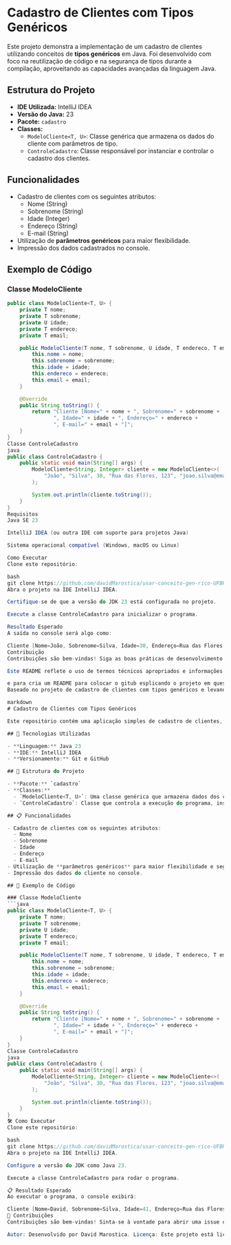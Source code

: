 # Cadastro de Clientes com Tipos Genéricos

Este projeto demonstra a implementação de um cadastro de clientes utilizando conceitos de **tipos genéricos** em Java. Foi desenvolvido com foco na reutilização de código e na segurança de tipos durante a compilação, aproveitando as capacidades avançadas da linguagem Java.

## Estrutura do Projeto

- **IDE Utilizada:** IntelliJ IDEA
- **Versão do Java:** 23
- **Pacote:** `cadastro`
- **Classes:**
  - `ModeloCliente<T, U>`: Classe genérica que armazena os dados do cliente com parâmetros de tipo.
  - `ControleCadastro`: Classe responsável por instanciar e controlar o cadastro dos clientes.

## Funcionalidades

- Cadastro de clientes com os seguintes atributos:
  - Nome (String)
  - Sobrenome (String)
  - Idade (Integer)
  - Endereço (String)
  - E-mail (String)
- Utilização de **parâmetros genéricos** para maior flexibilidade.
- Impressão dos dados cadastrados no console.

## Exemplo de Código

### Classe ModeloCliente
```java
public class ModeloCliente<T, U> {
    private T nome;
    private T sobrenome;
    private U idade;
    private T endereco;
    private T email;

    public ModeloCliente(T nome, T sobrenome, U idade, T endereco, T email) {
        this.nome = nome;
        this.sobrenome = sobrenome;
        this.idade = idade;
        this.endereco = endereco;
        this.email = email;
    }

    @Override
    public String toString() {
        return "Cliente [Nome=" + nome + ", Sobrenome=" + sobrenome +
               ", Idade=" + idade + ", Endereço=" + endereco +
               ", E-mail=" + email + "]";
    }
}
Classe ControleCadastro
java
public class ControleCadastro {
    public static void main(String[] args) {
        ModeloCliente<String, Integer> cliente = new ModeloCliente<>(
            "João", "Silva", 30, "Rua das Flores, 123", "joao.silva@email.com"
        );

        System.out.println(cliente.toString());
    }
}
Requisitos
Java SE 23

IntelliJ IDEA (ou outra IDE com suporte para projetos Java)

Sistema operacional compatível (Windows, macOS ou Linux)

Como Executar
Clone este repositório:

bash
git clone https://github.com/davidMarostica/usar-conceito-gen-rico-UFBRA-.git
Abra o projeto na IDE IntelliJ IDEA.

Certifique-se de que a versão do JDK 23 está configurada no projeto.

Execute a classe ControleCadastro para inicializar o programa.

Resultado Esperado
A saída no console será algo como:

Cliente [Nome=João, Sobrenome=Silva, Idade=30, Endereço=Rua das Flores, 123, E-mail=joao.silva@email.com]
Contribuição
Contribuições são bem-vindas! Siga as boas práticas de desenvolvimento e abra uma issue ou envie um pull request com as suas melhorias.

Este README reflete o uso de termos técnicos apropriados e informações relevantes sobre o ambiente de desenvolvimento. Se precisar de ajustes ou acréscimos, é só avisar! 🚀

e para cria um README para colocar o gitub esplicando o projeto em questao
Baseado no projeto de cadastro de clientes com tipos genéricos e levando em consideração a estrutura típica de um README para o GitHub, aqui está um modelo que você pode usar para explicar seu projeto:

markdown
# Cadastro de Clientes com Tipos Genéricos

Este repositório contém uma aplicação simples de cadastro de clientes, desenvolvida em **Java** utilizando o conceito de **tipos genéricos**. O objetivo deste projeto é demonstrar como aplicar a programação genérica para criar código reutilizável, eficiente e seguro em tempo de compilação.

## 🚀 Tecnologias Utilizadas

- **Linguagem:** Java 23
- **IDE:** IntelliJ IDEA
- **Versionamento:** Git e GitHub

## 📂 Estrutura do Projeto

- **Pacote:** `cadastro`
- **Classes:**
  - `ModeloCliente<T, U>`: Uma classe genérica que armazena dados dos clientes.
  - `ControleCadastro`: Classe que controla a execução do programa, instanciando a `ModeloCliente` e exibindo as informações no console.

## 📋 Funcionalidades

- Cadastro de clientes com os seguintes atributos:
  - Nome
  - Sobrenome
  - Idade
  - Endereço
  - E-mail
- Utilização de **parâmetros genéricos** para maior flexibilidade e segurança de tipos.
- Impressão dos dados do cliente no console.

## 🧩 Exemplo de Código

### Classe ModeloCliente
```java
public class ModeloCliente<T, U> {
    private T nome;
    private T sobrenome;
    private U idade;
    private T endereco;
    private T email;

    public ModeloCliente(T nome, T sobrenome, U idade, T endereco, T email) {
        this.nome = nome;
        this.sobrenome = sobrenome;
        this.idade = idade;
        this.endereco = endereco;
        this.email = email;
    }

    @Override
    public String toString() {
        return "Cliente [Nome=" + nome + ", Sobrenome=" + sobrenome +
               ", Idade=" + idade + ", Endereço=" + endereco +
               ", E-mail=" + email + "]";
    }
}
Classe ControleCadastro
java
public class ControleCadastro {
    public static void main(String[] args) {
        ModeloCliente<String, Integer> cliente = new ModeloCliente<>(
            "João", "Silva", 30, "Rua das Flores, 123", "joao.silva@email.com"
        );

        System.out.println(cliente.toString());
    }
}
🛠️ Como Executar
Clone este repositório:

bash
git clone https://github.com/davidMarostica/usar-conceito-gen-rico-UFBRA-.git
Abra o projeto na IDE IntelliJ IDEA.

Configure a versão do JDK como Java 23.

Execute a classe ControleCadastro para rodar o programa.

📋 Resultado Esperado
Ao executar o programa, o console exibirá:

Cliente [Nome=David, Sobrenome=Silva, Idade=41, Endereço=Rua das Flores, 123, E-mail=david.silva@email.com]
🤝 Contribuições
Contribuições são bem-vindas! Sinta-se à vontade para abrir uma issue ou enviar um pull request com suas melhorias ou sugestões.

Autor: Desenvolvido por David Marostica. Licença: Este projeto está licenciado sob os termos da licença MIT.# usar-conceito-gen-rico-UFBRA-
